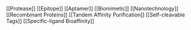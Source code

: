 [[Protease]]
[[Epitope]]
[[Aptamer]]
[[Biomimetic]]
[[Nanotechnology]]
[[Recombinant Proteins]]
[[Tandem Affinity Purification]]
[[Self-cleavable Tags]]
[[Specific-ligand Bioaffinity]]
